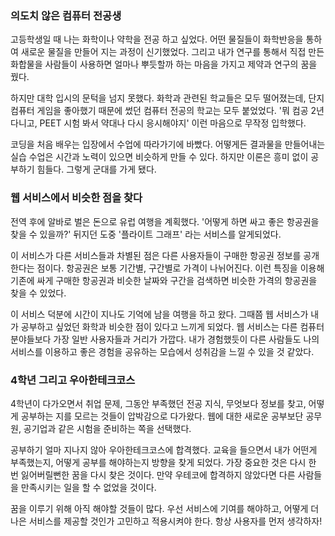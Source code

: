 ### 의도치 않은 컴퓨터 전공생

고등학생일 때 나는 화학이나 약학을 전공 하고 싶었다. 어떤 물질들이 화학반응을 통하여 새로운 물질을 만들어 지는 과정이 신기했었다. 그리고 내가 연구를 통해서 직접 만든 화합물을 사람들이 사용하면 얼마나 뿌듯할까 하는 마음을 가지고 제약과 연구의 꿈을 꿨다.

하지만 대학 입시의 문턱을 넘지 못했다. 화학과 관련된 학교들은 모두 떨어졌는데, 단지 컴퓨터 게임을 좋아했기 때문에 썼던 컴퓨터 전공의 학교는 모두 붙었었다. '뭐 컴공 2년 다니고, PEET 시험 봐서 약대나 다시 응시해야지' 이런 마음으로 무작정 입학했다.

코딩을 처음 배우는 입장에서 수업에 따라가기에 바빴다. 어떻게든 결과물을 만들어내는 실습 수업은 시간과 노력이 있으면 비슷하게 만들 수 있다. 하지만 이론은 흥미 없이 공부하기 힘들다. 그렇게 군대를 가게 됐다.



### 웹 서비스에서 비슷한 점을 찾다

전역 후에 알바로 벌은 돈으로 유럽 여행을 계획했다. '어떻게 하면 싸고 좋은 항공권을 찾을 수 있을까?' 뒤지던 도중 '플라이트 그래프' 라는 서비스를 알게되었다.

이 서비스가 다른 서비스들과 차별된 점은 다른 사용자들이 구매한 항공권 정보를 공개한다는 점이다. 항공권은 보통 기간별, 구간별로 가격이 나뉘어진다. 이런 특징을 이용해 기존에 싸게 구매한 항공권과 비슷한 날짜와 구간을 검색하면 비슷한 가격의 항공권을 찾을 수 있었다.

이 서비스 덕분에 시간이 지나도 기억에 남을 여행을 하고 왔다. 그때쯤 웹 서비스가 내가 공부하고 싶었던 화학과 비슷한 점이 있다고 느끼게 되었다. 웹 서비스는 다른 컴퓨터 분야들보다 가장 일반 사용자들과 거리가 가깝다. 내가 경험했듯이 다른 사람들도 나의 서비스를 이용하고 좋은 경험을 공유하는 모습에서 성취감을 느낄 수 있을 것 같았다.



### 4학년 그리고 우아한테크코스

4학년이 다가오면서 취업 문제, 그동안 부족했던 전공 지식, 무엇보다 정보를 찾고, 어떻게 공부하는 지를 모르는 것들이 압박감으로 다가왔다. 웹에 대한 새로운 공부보단 공무원, 공기업과 같은 시험을 준비하는 쪽을 선택했다.

공부하기 얼마 지나지 않아 우아한테크코스에 합격했다. 교육을 들으면서 내가 어떤게 부족했는지, 어떻게 공부를 해야하는지 방향을 찾게 되었다. 가장 중요한 것은 다시 한 번 잃어버릴뻔한 꿈을 다시 찾은 것이다. 만약 우테코에 합격하지 않았다면 다른 사람들을 만족시키는 일을 할 수 없었을 것이다.

꿈을 이루기 위해 아직 해야할 것들이 많다. 우선 서비스에 기여를 해야하고, 어떻게 더 나은 서비스를 제공할 것인가 고민하고 적용시켜야 한다. 항상 사용자를 먼저 생각하자!